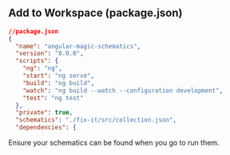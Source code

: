 ## Add to Workspace (package.json) 

```json
//package.json
{
  "name": "angular-magic-schematics",
  "version": "0.0.0",
  "scripts": {
    "ng": "ng",
    "start": "ng serve",
    "build": "ng build",
    "watch": "ng build --watch --configuration development",
    "test": "ng test"
  },
  "private": true,
  "schematics": "./fix-it/src/collection.json",
  "dependencies": {
```

Ensure your schematics can be found when you go to run them.